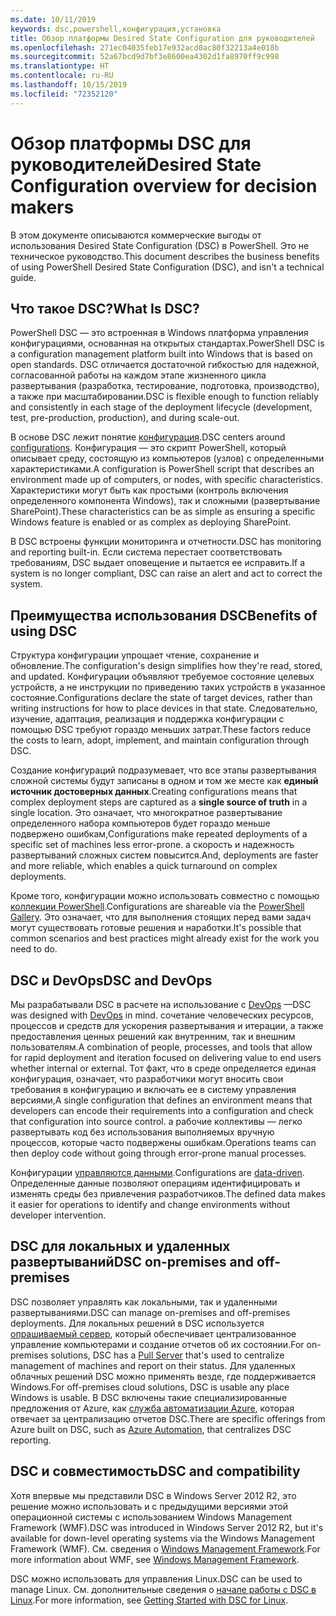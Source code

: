 ```yaml
---
ms.date: 10/11/2019
keywords: dsc,powershell,конфигурация,установка
title: Обзор платформы Desired State Configuration для руководителей
ms.openlocfilehash: 271ec04035feb17e932acd0ac80f32213a4e018b
ms.sourcegitcommit: 52a67bcd9d7bf3e8600ea4302d1fa8970ff9c998
ms.translationtype: HT
ms.contentlocale: ru-RU
ms.lasthandoff: 10/15/2019
ms.locfileid: "72352120"
---
```

# <a name="desired-state-configuration-overview-for-decision-makers"></a><span data-ttu-id="37223-103">Обзор платформы DSC для руководителей</span><span class="sxs-lookup"><span data-stu-id="37223-103">Desired State Configuration overview for decision makers</span></span>

<span data-ttu-id="37223-104">В этом документе описываются коммерческие выгоды от использования Desired State Configuration (DSC) в PowerShell. Это не техническое руководство.</span><span class="sxs-lookup"><span data-stu-id="37223-104">This document describes the business benefits of using PowerShell Desired State Configuration (DSC), and isn't a technical guide.</span></span>

## <a name="what-is-dsc"></a><span data-ttu-id="37223-105">Что такое DSC?</span><span class="sxs-lookup"><span data-stu-id="37223-105">What Is DSC?</span></span>

<span data-ttu-id="37223-106">PowerShell DSC — это встроенная в Windows платформа управления конфигурациями, основанная на открытых стандартах.</span><span class="sxs-lookup"><span data-stu-id="37223-106">PowerShell DSC is a configuration management platform built into Windows that is based on open standards.</span></span> <span data-ttu-id="37223-107">DSC отличается достаточной гибкостью для надежной, согласованной работы на каждом этапе жизненного цикла развертывания (разработка, тестирование, подготовка, производство), а также при масштабировании.</span><span class="sxs-lookup"><span data-stu-id="37223-107">DSC is flexible enough to function reliably and consistently in each stage of the deployment lifecycle (development, test, pre-production, production), and during scale-out.</span></span>

<span data-ttu-id="37223-108">В основе DSC лежит понятие [конфигурация](../configurations/configurations.md).</span><span class="sxs-lookup"><span data-stu-id="37223-108">DSC centers around [configurations](../configurations/configurations.md).</span></span> <span data-ttu-id="37223-109">Конфигурация — это скрипт PowerShell, который описывает среду, состоящую из компьютеров (узлов) с определенными характеристиками.</span><span class="sxs-lookup"><span data-stu-id="37223-109">A configuration is PowerShell script that describes an environment made up of computers, or nodes, with specific characteristics.</span></span> <span data-ttu-id="37223-110">Характеристики могут быть как простыми (контроль включения определенного компонента Windows), так и сложными (развертывание SharePoint).</span><span class="sxs-lookup"><span data-stu-id="37223-110">These characteristics can be as simple as ensuring a specific Windows feature is enabled or as complex as deploying SharePoint.</span></span>

<span data-ttu-id="37223-111">В DSC встроены функции мониторинга и отчетности.</span><span class="sxs-lookup"><span data-stu-id="37223-111">DSC has monitoring and reporting built-in.</span></span> <span data-ttu-id="37223-112">Если система перестает соответствовать требованиям, DSC выдает оповещение и пытается ее исправить.</span><span class="sxs-lookup"><span data-stu-id="37223-112">If a system is no longer compliant, DSC can raise an alert and act to correct the system.</span></span>

## <a name="benefits-of-using-dsc"></a><span data-ttu-id="37223-113">Преимущества использования DSC</span><span class="sxs-lookup"><span data-stu-id="37223-113">Benefits of using DSC</span></span>

<span data-ttu-id="37223-114">Структура конфигурации упрощает чтение, сохранение и обновление.</span><span class="sxs-lookup"><span data-stu-id="37223-114">The configuration's design simplifies how they're read, stored, and updated.</span></span> <span data-ttu-id="37223-115">Конфигурации объявляют требуемое состояние целевых устройств, а не инструкции по приведению таких устройств в указанное состояние.</span><span class="sxs-lookup"><span data-stu-id="37223-115">Configurations declare the state of target devices, rather than writing instructions for how to place devices in that state.</span></span> <span data-ttu-id="37223-116">Следовательно, изучение, адаптация, реализация и поддержка конфигурации с помощью DSC требуют гораздо меньших затрат.</span><span class="sxs-lookup"><span data-stu-id="37223-116">These factors reduce the costs to learn, adopt, implement, and maintain configuration through DSC.</span></span>

<span data-ttu-id="37223-117">Создание конфигураций подразумевает, что все этапы развертывания сложной системы будут записаны в одном и том же месте как **единый источник достоверных данных**.</span><span class="sxs-lookup"><span data-stu-id="37223-117">Creating configurations means that complex deployment steps are captured as a **single source of truth** in a single location.</span></span> <span data-ttu-id="37223-118">Это означает, что многократное развертывание определенного набора компьютеров будет гораздо меньше подвержено ошибкам,</span><span class="sxs-lookup"><span data-stu-id="37223-118">Configurations make repeated deployments of a specific set of machines less error-prone.</span></span> <span data-ttu-id="37223-119">а скорость и надежность развертываний сложных систем повысится.</span><span class="sxs-lookup"><span data-stu-id="37223-119">And, deployments are faster and more reliable, which enables a quick turnaround on complex deployments.</span></span>

<span data-ttu-id="37223-120">Кроме того, конфигурации можно использовать совместно с помощью [коллекции PowerShell](https://powershellgallery.com).</span><span class="sxs-lookup"><span data-stu-id="37223-120">Configurations are shareable via the [PowerShell Gallery](https://powershellgallery.com).</span></span> <span data-ttu-id="37223-121">Это означает, что для выполнения стоящих перед вами задач могут существовать готовые решения и наработки.</span><span class="sxs-lookup"><span data-stu-id="37223-121">It's possible that common scenarios and best practices might already exist for the work you need to do.</span></span>

## <a name="dsc-and-devops"></a><span data-ttu-id="37223-122">DSC и DevOps</span><span class="sxs-lookup"><span data-stu-id="37223-122">DSC and DevOps</span></span>

<span data-ttu-id="37223-123">Мы разрабатывали DSC в расчете на использование с [DevOps](http://blogs.technet.com/b/ashleymcglone/archive/2015/11/20/devops-for-n00bs-ie-windows-people.aspx) —</span><span class="sxs-lookup"><span data-stu-id="37223-123">DSC was designed with [DevOps](http://blogs.technet.com/b/ashleymcglone/archive/2015/11/20/devops-for-n00bs-ie-windows-people.aspx) in mind.</span></span> <span data-ttu-id="37223-124">сочетание человеческих ресурсов, процессов и средств для ускорения развертывания и итерации, а также предоставления ценных решений как внутренним, так и внешним пользователям.</span><span class="sxs-lookup"><span data-stu-id="37223-124">A combination of people, processes, and tools that allow for rapid deployment and iteration focused on delivering value to end users whether internal or external.</span></span> <span data-ttu-id="37223-125">Тот факт, что в среде определяется единая конфигурация, означает, что разработчики могут вносить свои требования в конфигурацию и включать ее в систему управления версиями,</span><span class="sxs-lookup"><span data-stu-id="37223-125">A single configuration that defines an environment means that developers can encode their requirements into a configuration and check that configuration into source control.</span></span> <span data-ttu-id="37223-126">а рабочие коллективы — легко развертывать код без использования выполняемых вручную процессов, которые часто подвержены ошибкам.</span><span class="sxs-lookup"><span data-stu-id="37223-126">Operations teams can then deploy code without going through error-prone manual processes.</span></span>

<span data-ttu-id="37223-127">Конфигурации [управляются данными](../configurations/configData.md).</span><span class="sxs-lookup"><span data-stu-id="37223-127">Configurations are [data-driven](../configurations/configData.md).</span></span> <span data-ttu-id="37223-128">Определенные данные позволяют операциям идентифицировать и изменять среды без привлечения разработчиков.</span><span class="sxs-lookup"><span data-stu-id="37223-128">The defined data makes it easier for operations to identify and change environments without developer intervention.</span></span>

## <a name="dsc-on-premises-and-off-premises"></a><span data-ttu-id="37223-129">DSC для локальных и удаленных развертываний</span><span class="sxs-lookup"><span data-stu-id="37223-129">DSC on-premises and off-premises</span></span>

<span data-ttu-id="37223-130">DSC позволяет управлять как локальными, так и удаленными развертываниями.</span><span class="sxs-lookup"><span data-stu-id="37223-130">DSC can manage on-premises and off-premises deployments.</span></span> <span data-ttu-id="37223-131">Для локальных решений в DSC используется [опрашиваемый сервер](../pull-server/pullServer.md), который обеспечивает централизованное управление компьютерами и создание отчетов об их состоянии.</span><span class="sxs-lookup"><span data-stu-id="37223-131">For on-premises solutions, DSC has a [Pull Server](../pull-server/pullServer.md) that's used to centralize management of machines and report on their status.</span></span> <span data-ttu-id="37223-132">Для удаленных облачных решений DSC можно применять везде, где поддерживается Windows.</span><span class="sxs-lookup"><span data-stu-id="37223-132">For off-premises cloud solutions, DSC is usable any place Windows is usable.</span></span>
<span data-ttu-id="37223-133">В DSC включены такие специализированные предложения от Azure, как [служба автоматизации Azure](https://azure.microsoft.com/en-us/documentation/services/automation/), которая отвечает за централизацию отчетов DSC.</span><span class="sxs-lookup"><span data-stu-id="37223-133">There are specific offerings from Azure built on DSC, such as [Azure Automation](https://azure.microsoft.com/en-us/documentation/services/automation/), that centralizes DSC reporting.</span></span>

## <a name="dsc-and-compatibility"></a><span data-ttu-id="37223-134">DSC и совместимость</span><span class="sxs-lookup"><span data-stu-id="37223-134">DSC and compatibility</span></span>

<span data-ttu-id="37223-135">Хотя впервые мы представили DSC в Windows Server 2012 R2, это решение можно использовать и с предыдущими версиями этой операционной системы с использованием Windows Management Framework (WMF).</span><span class="sxs-lookup"><span data-stu-id="37223-135">DSC was introduced in Windows Server 2012 R2, but it's available for down-level operating systems via the Windows Management Framework (WMF).</span></span> <span data-ttu-id="37223-136">См. сведения о [Windows Management Framework](/powershell/scripting/wmf/overview).</span><span class="sxs-lookup"><span data-stu-id="37223-136">For more information about WMF, see [Windows Management Framework](/powershell/scripting/wmf/overview).</span></span>

<span data-ttu-id="37223-137">DSC можно использовать для управления Linux.</span><span class="sxs-lookup"><span data-stu-id="37223-137">DSC can be used to manage Linux.</span></span> <span data-ttu-id="37223-138">См. дополнительные сведения о [начале работы с DSC в Linux](../getting-started/lnxGettingStarted.md).</span><span class="sxs-lookup"><span data-stu-id="37223-138">For more information, see [Getting Started with DSC for Linux](../getting-started/lnxGettingStarted.md).</span></span>
